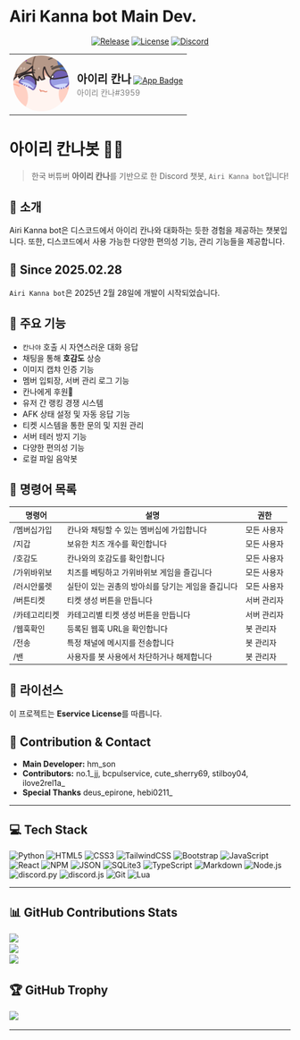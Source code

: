 # Airi Kanna bot Main Dev.

<div align="center">

[![Release](https://img.shields.io/badge/release-6.2.2-blue?style=flat-square&logo=github)](https://github.com/hebi0211/hebi0211)
[![License](https://img.shields.io/badge/license-Eservice-blue.svg?style=flat-square&logo=bookstack)](https://github.com/hebi0211/hebi0211/blob/main/LICENSE)
[![Discord](https://img.shields.io/badge/Discord-Airi%20Kanna%20Bot%20Support-5865F2?style=flat-square&logo=discord&logoColor=white)](https://discord.gg/ypS9yK62Hq)

<table>
  <tr>
    <td>
      <img src="https://github.com/hebi0211/hebi0211/blob/main/kanna/avatar.png" alt="Kanna Avatar" width="100" style="border-radius: 50%;"/>
    </td>
    <td>
      <strong style="font-size: 20px;">아이리 칸나</strong>
      <a href="https://discord.com/oauth2/authorize?client_id=1345003132127805521" target="_blank">
        <img src="https://img.shields.io/badge/✔%20앱-5865F2?style=flat&labelColor=5865F2&color=5865F2&borderRadius=8" alt="App Badge"/>
      </a>
      <br>
      <span style="color:gray;">아이리 칸나#3959</span>
    </td>
  </tr>
</table>

</div>

# 아이리 칸나봇 🐉💎

> 한국 버튜버 **아이리 칸나**를 기반으로 한 Discord 챗봇, `Airi Kanna bot`입니다!

## 📌 소개
Airi Kanna bot은 디스코드에서 아이리 칸나와 대화하는 듯한 경험을 제공하는 챗봇입니다. 또한, 디스코드에서 사용 가능한 다양한 편의성 기능, 관리 기능들을 제공합니다.

## 📅 Since 2025.02.28
`Airi Kanna bot`은 2025년 2월 28일에 개발이 시작되었습니다.

## 🚀 주요 기능
- `칸나야` 호출 시 자연스러운 대화 응답
- 채팅을 통해 **호감도** 상승
- 이미지 캡챠 인증 기능
- 멤버 입퇴장, 서버 관리 로그 기능
- 칸나에게 후원💙
- 유저 간 랭킹 경쟁 시스템
- AFK 상태 설정 및 자동 응답 기능
- 티켓 시스템을 통한 문의 및 지원 관리
- 서버 테러 방지 기능
- 다양한 편의성 기능
- 로컬 파일 음악봇

## 🔧 명령어 목록
| 명령어 | 설명 | 권한 |
|--------|------|------|
| /멤버십가입 | 칸나와 채팅할 수 있는 멤버십에 가입합니다 | 모든 사용자 |
| /지갑 | 보유한 치즈 개수를 확인합니다 | 모든 사용자 |
| /호감도 | 칸나와의 호감도를 확인합니다 | 모든 사용자 |
| /가위바위보 | 치즈를 베팅하고 가위바위보 게임을 즐깁니다 | 모든 사용자 |
| /러시안룰렛 | 실탄이 있는 권총의 방아쇠를 당기는 게임을 즐깁니다 | 모든 사용자 |
| /버튼티켓 | 티켓 생성 버튼을 만듭니다 | 서버 관리자 |
| /카테고리티켓 | 카테고리별 티켓 생성 버튼을 만듭니다 | 서버 관리자 |
| /웹훅확인 | 등록된 웹훅 URL을 확인합니다 | 봇 관리자 |
| /전송 | 특정 채널에 메시지를 전송합니다 | 봇 관리자 |
| /밴 | 사용자를 봇 사용에서 차단하거나 해제합니다 | 봇 관리자 |

## 📜 라이선스
이 프로젝트는 **Eservice License**를 따릅니다.

## 💖 Contribution & Contact
- **Main Developer:** hm_son
- **Contributors:** no.1_jj, bcpulservice, cute_sherry69, stilboy04, ilove2rel1a_
- **Special Thanks** deus_epirone, hebi0211_

---

## 💻 Tech Stack
![Python](https://img.shields.io/badge/Python-3776AB?style=for-the-badge&logo=Python&logoColor=white) ![HTML5](https://img.shields.io/badge/html5-%23E34F26.svg?style=for-the-badge&logo=html5&logoColor=white) ![CSS3](https://img.shields.io/badge/css3-%231572B6.svg?style=for-the-badge&logo=css3&logoColor=white) ![TailwindCSS](https://img.shields.io/badge/tailwindcss-%2338B2AC.svg?style=for-the-badge&logo=tailwind-css&logoColor=white) ![Bootstrap](https://img.shields.io/badge/bootstrap-%23563D7C.svg?style=for-the-badge&logo=bootstrap&logoColor=white) ![JavaScript](https://img.shields.io/badge/javascript-%23323330.svg?style=for-the-badge&logo=javascript&logoColor=%23F7DF1E) ![React](https://img.shields.io/badge/react-%2320232a.svg?style=for-the-badge&logo=react&logoColor=%2361DAFB) ![NPM](https://img.shields.io/badge/NPM-%23CB3837.svg?style=for-the-badge&logo=npm&logoColor=white) ![JSON](https://img.shields.io/badge/json-000000?style=for-the-badge&logo=json&logoColor=white) ![SQLite3](https://img.shields.io/badge/SQLite3-%2307405B.svg?style=for-the-badge&logo=sqlite&logoColor=white) ![TypeScript](https://img.shields.io/badge/TypeScript-%233178C6.svg?style=for-the-badge&logo=typescript&logoColor=white) ![Markdown](https://img.shields.io/badge/Markdown-%23000000.svg?style=for-the-badge&logo=markdown&logoColor=white) ![Node.js](https://img.shields.io/badge/Node.js-339933?style=for-the-badge&logo=node.js&logoColor=white) ![discord.py](https://img.shields.io/badge/discord.py-5865F2?style=for-the-badge&logo=discord&logoColor=white) ![discord.js](https://img.shields.io/badge/discord.js-%232C2F7D.svg?style=for-the-badge&logo=discord&logoColor=white) ![Git](https://img.shields.io/badge/Git-F05032?style=for-the-badge&logo=git&logoColor=white) ![Lua](https://img.shields.io/badge/Lua-2C2D72?style=for-the-badge&logo=lua&logoColor=white)

---

## 📊 GitHub Contributions Stats
![](https://github-readme-stats.vercel.app/api?username=hebi0211&theme=dark&hide_border=false&include_all_commits=false&count_private=false)<br/>
![](https://github-readme-streak-stats.herokuapp.com/?user=hebi0211&theme=dark&hide_border=false)<br/>
![](https://github-readme-stats.vercel.app/api/top-langs/?username=hebi0211&theme=dark&hide_border=false&include_all_commits=false&count_private=false&layout=compact)

## 🏆 GitHub Trophy
![](https://github-profile-trophy.vercel.app/?username=hebi0211&theme=onedark&no-frame=true&no-bg=false&margin-w=4)

---
